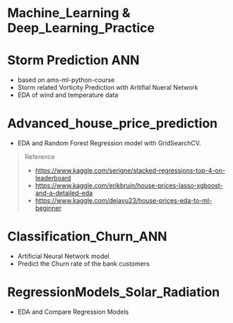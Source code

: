 # Machine_Learning & Deep_Learning_Practice

# Storm Prediction ANN
* based on ams-ml-python-course
* Storm related Vorticity Prediction with Aritifial Nueral Network
* EDA of wind and temperature data

# Advanced_house_price_prediction
* EDA and Random Forest Regression model with GridSearchCV.
> Reference 
> - https://www.kaggle.com/serigne/stacked-regressions-top-4-on-leaderboard
> - https://www.kaggle.com/erikbruin/house-prices-lasso-xgboost-and-a-detailed-eda
> - https://www.kaggle.com/dejavu23/house-prices-eda-to-ml-beginner
      
# Classification_Churn_ANN
* Artificial Neural Network model
* Predict the Churn rate of the bank customers

# RegressionModels_Solar_Radiation
* EDA and Compare Regression Models
